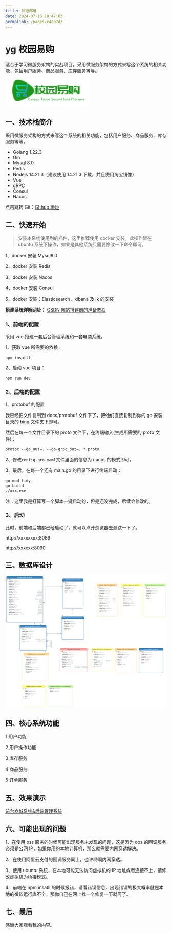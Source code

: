 ```yaml
---
title: 快速部署
date: 2024-07-18 10:47:03
permalink: /pages/c4a07d/
---
```


# yg 校园易购

适合于学习微服务架构的实战项目，采用微服务架构的方式来写这个系统的相关功能，包括用户服务、商品服务、库存服务等等。

![校园易购logo](../../.vuepress/public/static/b/b2.png)

## 一、技术栈简介

采用微服务架构的方式来写这个系统的相关功能，包括用户服务、商品服务、库存服务等等。

- Golang 1.22.3
- Gin
- Mysql 8.0
- Redis
- Nodejs 14.21.3（建议使用 14.21.3 下载，并且使用淘宝镜像）
- Vue
- gRPC
- Consul
- Nacos

点击跳转 Git：[GIthub 地址](https://github.com/xzhHas/yg)

## 二、快速开始

> 安装本系统使用到的插件，这里推荐使用 docker 安装，此操作皆在 ubuntu 系统下操作，如果是其他系统只需要修改一下命令即可。

1、docker 安装 Mysql8.0

2、docker 安装 Redis

3、docker 安装 Nacos

4、docker 安装 Consul

5、docker 安装：Elasticsearch、kibana 及 ik 的安装

**搭建系统详解网址：** [CSDN 网站搭建前的准备教程](https://blog.csdn.net/m0_73337964/article/details/139523540)

### 1、前端的配置

采用 vue 搭建一套后台管理系统和一套电商系统。

1、获取 vue 所需要的依赖：

```
npm insatll
```

2、启动 vue 项目：

```
npm run dev
```

### 2、后端的配置

1、protobuf 的配置

我已经把文件复制到 docs/protobuf 文件下了，把他们直接复制到你的 go 安装目录的 bing 文件夹下即可。

然后在每一个文件目录下的 proto 文件下，在终端输入(生成所需要的 proto 文件)：

```
protoc --go_out=. --go-grpc_out=. *.proto
```

2、修改`config-pro.yaml`文件里面的信息为 nacos 的模式即可。

3、最后，在每一个还有 main.go 的目录下进行终端启动：

```
go mod tidy
go build
./xxx.exe
```

注：这里我是打算写一个脚本一键启动的，但是还没完成，后续会修改的。

### 3、启动

此时，前端和后端都已经启动了，就可以点开浏览器去测试一下了。

http://xxxxxxxx:8089

http://xxxxxx:8090

## 三、数据库设计

![alt text](../../.vuepress/public/static/b/b1.png)

## 四、核心系统功能

1 用户功能

2 用户操作功能

3 库存服务

4 商品服务

5 订单服务

## 五、效果演示

[前台商城系统&后端管理系统](https://github.com/xzhHas/yg)

## 六、可能出现的问题

1、在使用 oss 服务的时候可能出现服务未发现的问题，这是因为 oos 的回调服务必须是公网 IP，如果你用的本地计算机，那么就需要内网穿透解决。

2、在使用阿里云支付的回调服务同上，也许哟啊内网穿透。

3、使用 ubuntu 系统，在本地可能无法访问虚拟机的 IP 地址或者连接不上，请修改虚拟机为桥接模式。

4、前端在 npm insatll 的时候报错，请看错误信息，出现错误的极大概率就是本地的微软运行库不全，那你自己在网上找一个修复一下就可了。

## 七、最后

感谢大家观看我的内容。

